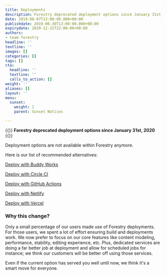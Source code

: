 ```yaml
---
title: Deployments
description: Forestry deprecated deployment options since January 31st, 2020.
date: 2019-08-07T13:00:00.000+00:00
publishdate: 2019-06-30T13:00:00.000+00:00
expirydate: 2020-12-31T22:00:00+00:00
authors:
- team forestry
headline: ''
textline: ''
images: []
categories: []
tags: []
cta:
  headline: ''
  textline: ''
  calls_to_action: []
weight: ''
aliases: []
layout: ''
menu:
  sunset:
    weight: 1
    parent: Sunset Notices

---
```

{{<warning>}}
**Forestry deprecated deployment options since January 31st, 2020**
{{</warning>}}

Deployment options are not available within Forestry anymore.

Here is our list of recommended alternatives:

[Deploy with Buddy Works](https://buddy.works/docs/deployments)

[Deploy with Circle CI](https://forestry.io/blog/automate-deploy-w-circle-ci/)

[Deploy with GitHub Actions](https://github.com/features/actions)

[Deploy with Netlify](https://www.netlify.com/docs/continuous-deployment/)

[Deploy with Vercel](https://vercel.com/docs/v2/introduction/)

### Why this change?

Only a small percentage of our users made use of Forestry deployments. For those users, we spent a lot of effort ensuring build and deployments work. We now prefer to focus on our core features like content modeling, performance, stability, editing experience, etc. Plus, dedicated services are doing a far better job at deployment and allow for scheduled jobs for instance; we think our customers will be better off using those services.

Even if the current option has served you well until now, we think it's a smart move for everyone.
